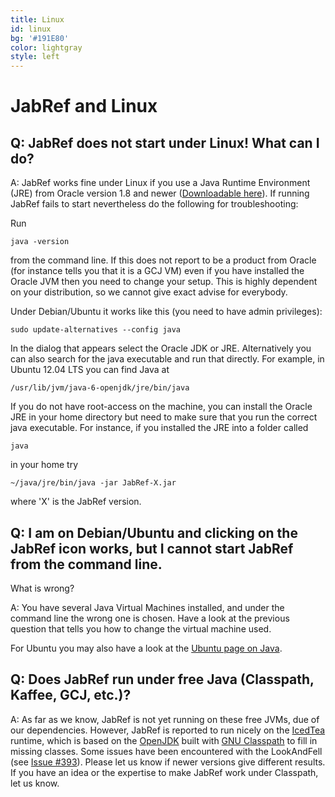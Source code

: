 ```yaml
---
title: Linux
id: linux
bg: '#191E80'
color: lightgray
style: left
---
```


# JabRef and Linux

## Q: JabRef does not start under Linux! What can I do?

A: JabRef works fine under Linux if you use a Java Runtime Environment (JRE) from Oracle version 1.8 and newer ([Downloadable here](https://www.java.com)).
If running JabRef fails to start nevertheless do the following for troubleshooting:

Run

    java -version

from the command line.
If this does not report to be a product from Oracle (for instance tells you that it is a GCJ VM) even if you have installed the Oracle JVM then you need to change your setup.
This is highly dependent on your distribution, so we cannot give exact advise for everybody.

Under Debian/Ubuntu it works like this (you need to have admin privileges):

    sudo update-alternatives --config java

In the dialog that appears select the Oracle JDK or JRE.
Alternatively you can also search for the java executable and run that directly.
For example, in Ubuntu 12.04 LTS you can find Java at

    /usr/lib/jvm/java-6-openjdk/jre/bin/java

If you do not have root-access on the machine, you can install the Oracle JRE in your home directory but need to make sure that you run the correct java executable.
For instance, if you installed the JRE into a folder called

    java

in your home try

    ~/java/jre/bin/java -jar JabRef-X.jar

where 'X' is the JabRef version.


## Q: I am on Debian/Ubuntu and clicking on the JabRef icon works, but I cannot start JabRef from the command line.
What is wrong?

A: You have several Java Virtual Machines installed, and under the command line the wrong one is chosen.
Have a look at the previous question that tells you how to change the virtual machine used.

For Ubuntu you may also have a look at the [Ubuntu page on Java](https://help.ubuntu.com/community/Java).


## Q: Does JabRef run under free Java (Classpath, Kaffee, GCJ, etc.)?

A: As far as we know, JabRef is not yet running on these free JVMs, due of our dependencies.
However, JabRef is reported to run nicely on the [IcedTea](http://fedoraproject.org/wiki/Features/IcedTea) runtime, which is based on the [OpenJDK](http://openjdk.java.net/) built with [GNU Classpath](http://www.gnu.org/software/classpath/) to fill in missing classes. Some issues have been encountered with the LookAndFell (see [Issue #393](https://github.com/JabRef/jabref/issues/393)).
Please let us know if newer versions give different results.
If you have an idea or the expertise to make JabRef work under Classpath, let us know.

